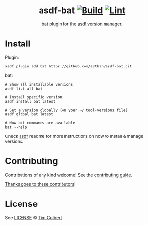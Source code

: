 <div align="center">

# asdf-bat [![Build](https://github.com/s3than/asdf-bat/actions/workflows/build.yml/badge.svg)](https://github.com/s3than/asdf-bat/actions/workflows/build.yml) [![Lint](https://github.com/s3than/asdf-bat/actions/workflows/lint.yml/badge.svg)](https://github.com/s3than/asdf-bat/actions/workflows/lint.yml)


[bat](https://github.com/sharkdp/bat) plugin for the [asdf version manager](https://asdf-vm.com).

</div>

# Install

Plugin:

```shell
asdf plugin add bat https://github.com/s3than/asdf-bat.git
```

bat:

```shell
# Show all installable versions
asdf list-all bat

# Install specific version
asdf install bat latest

# Set a version globally (on your ~/.tool-versions file)
asdf global bat latest

# Now bat commands are available
bat --help
```

Check [asdf](https://github.com/asdf-vm/asdf) readme for more instructions on how to
install & manage versions.

# Contributing

Contributions of any kind welcome! See the [contributing guide](contributing.md).

[Thanks goes to these contributors](https://github.com/s3than/asdf-bat/graphs/contributors)!

# License

See [LICENSE](LICENSE) © [Tim Colbert](https://github.com/s3than/)
